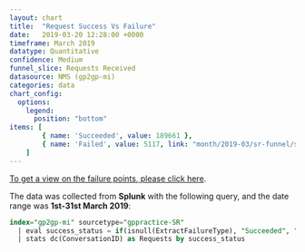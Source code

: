 ```yaml
---
layout: chart
title:  "Request Success Vs Failure"
date:   2019-03-20 12:28:00 +0000
timeframe: March 2019
datatype: Quantitative
confidence: Medium
funnel_slice: Requests Received
datasource: NMS (gp2gp-mi)
categories: data
chart_config: 
  options:
    legend:
      position: "bottom"
items: [ 
        { name: 'Succeeded', value: 189661 },
        { name: 'Failed', value: 5117, link: "month/2019-03/sr-funnel/success-vs-failure/errors/errors" }
    ]
---
```

[To get a view on the failure points, please click here](/prm-funnel/month/2019-03/sr-funnel/success-vs-failure/errors/failure-points/failure-points.html).

The data was collected from **Splunk** with the following query, and the date range was **1st-31st March 2019**:

```sql
index="gp2gp-mi" sourcetype="gppractice-SR" 
  | eval success_status = if(isnull(ExtractFailureType), "Succeeded", "Failed")
  | stats dc(ConversationID) as Requests by success_status
```